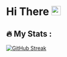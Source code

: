 # Hi There <img src="https://media.giphy.com/media/hvRJCLFzcasrR4ia7z/giphy.gif" width="25px">


## :fire: My Stats :

[![GitHub Streak](https://github-readme-streak-stats.herokuapp.com?user=LeonWandruschka&theme=gruvbox_duo&hide_border=true&mode=weekly)](https://git.io/streak-stats)

